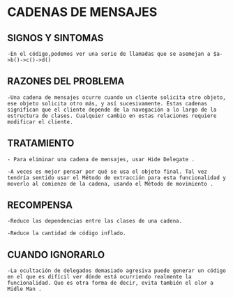 # CADENAS DE MENSAJES

## SIGNOS Y SINTOMAS
    -En el código,podemos ver una serie de llamadas que se asemejan a $a->b()->c()->d()

## RAZONES DEL PROBLEMA
    -Una cadena de mensajes ocurre cuando un cliente solicita otro objeto, ese objeto solicita otro más, y así sucesivamente. Estas cadenas significan que el cliente depende de la navegación a lo largo de la estructura de clases. Cualquier cambio en estas relaciones requiere modificar el cliente.

## TRATAMIENTO
    - Para eliminar una cadena de mensajes, usar Hide Delegate .

    -A veces es mejor pensar por qué se usa el objeto final. Tal vez tendría sentido usar el Método de extracción para esta funcionalidad y moverlo al comienzo de la cadena, usando el Método de movimiento .


## RECOMPENSA
    -Reduce las dependencias entre las clases de una cadena.

    -Reduce la cantidad de código inflado.

## CUANDO IGNORARLO
    -La ocultación de delegados demasiado agresiva puede generar un código en el que es difícil ver dónde está ocurriendo realmente la funcionalidad. Que es otra forma de decir, evita también el olor a Midle Man .

